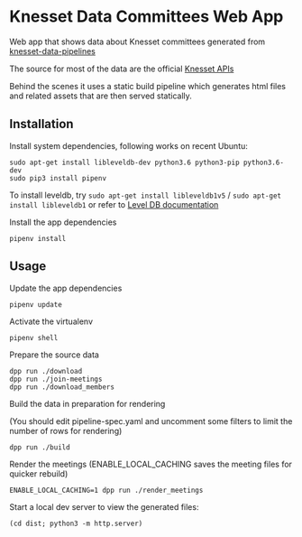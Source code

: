 # Knesset Data Committees Web App

Web app that shows data about Knesset committees generated from [knesset-data-pipelines](https://github.com/hasadna/knesset-data-pipelines)

The source for most of the data are the official [Knesset APIs](http://main.knesset.gov.il/Activity/Info/Pages/Databases.aspx)

Behind the scenes it uses a static build pipeline which generates html files and related assets that are then served statically.


## Installation

Install system dependencies, following works on recent Ubuntu:

```
sudo apt-get install libleveldb-dev python3.6 python3-pip python3.6-dev
sudo pip3 install pipenv
```

To install leveldb, try `sudo apt-get install libleveldb1v5` / `sudo apt-get install libleveldb1` or refer to [Level DB documentation](https://github.com/google/leveldb)

Install the app dependencies

```
pipenv install
```


## Usage

Update the app dependencies

```
pipenv update
```

Activate the virtualenv

```
pipenv shell
```

Prepare the source data

```
dpp run ./download
dpp run ./join-meetings
dpp run ./download_members
```

Build the data in preparation for rendering

(You should edit pipeline-spec.yaml and uncomment some filters to limit the number of rows for rendering)

```
dpp run ./build
```

Render the meetings (ENABLE_LOCAL_CACHING saves the meeting files for quicker rebuild)

```
ENABLE_LOCAL_CACHING=1 dpp run ./render_meetings
```

Start a local dev server to view the generated files:

```
(cd dist; python3 -m http.server)
```

